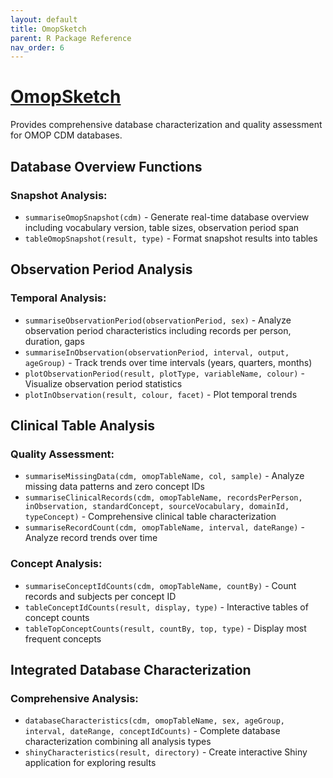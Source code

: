 ```yaml
---
layout: default
title: OmopSketch
parent: R Package Reference
nav_order: 6
---
```


# [OmopSketch](https://ohdsi.github.io/OmopSketch/)

Provides comprehensive database characterization and quality assessment for OMOP CDM databases.

## Database Overview Functions

### Snapshot Analysis:

- `summariseOmopSnapshot(cdm)` - Generate real-time database overview including vocabulary version, table sizes, observation period span
- `tableOmopSnapshot(result, type)` - Format snapshot results into tables

## Observation Period Analysis

### Temporal Analysis:

- `summariseObservationPeriod(observationPeriod, sex)` - Analyze observation period characteristics including records per person, duration, gaps
- `summariseInObservation(observationPeriod, interval, output, ageGroup)` - Track trends over time intervals (years, quarters, months)
- `plotObservationPeriod(result, plotType, variableName, colour)` - Visualize observation period statistics
- `plotInObservation(result, colour, facet)` - Plot temporal trends

## Clinical Table Analysis

### Quality Assessment:

- `summariseMissingData(cdm, omopTableName, col, sample)` - Analyze missing data patterns and zero concept IDs
- `summariseClinicalRecords(cdm, omopTableName, recordsPerPerson, inObservation, standardConcept, sourceVocabulary, domainId, typeConcept)` - Comprehensive clinical table characterization
- `summariseRecordCount(cdm, omopTableName, interval, dateRange)` - Analyze record trends over time

### Concept Analysis:

- `summariseConceptIdCounts(cdm, omopTableName, countBy)` - Count records and subjects per concept ID
- `tableConceptIdCounts(result, display, type)` - Interactive tables of concept counts
- `tableTopConceptCounts(result, countBy, top, type)` - Display most frequent concepts

## Integrated Database Characterization

### Comprehensive Analysis:

- `databaseCharacteristics(cdm, omopTableName, sex, ageGroup, interval, dateRange, conceptIdCounts)` - Complete database characterization combining all analysis types
- `shinyCharacteristics(result, directory)` - Create interactive Shiny application for exploring results
